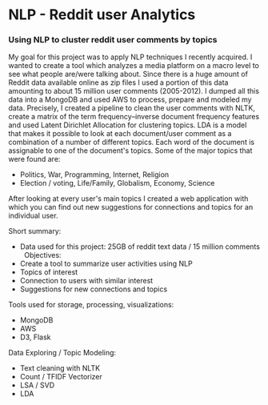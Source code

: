 # NLP - Reddit user Analytics 
### Using NLP to cluster reddit user comments by topics  
My goal for this project was to apply NLP techniques I recently acquired. I wanted to create a tool which analyzes a media platform on a macro level to see what people are/were talking about. Since there is a huge amount of Reddit data available online as zip files I used a portion of this data amounting to about 15 million user comments (2005-2012). I dumped all this data into a MongoDB and used AWS to process, prepare and modeled my data. Precisely, I created a pipeline to clean the user comments with NLTK, create a matrix of the term frequency–inverse document frequency features and used Latent Dirichlet Allocation for clustering topics. LDA is a model that makes it possible to look at each document/user comment as a combination of a number of different topics. Each word of the document is assignable to one of the document's topics.
Some of the major topics that were found are:  
- Politics, War, Programming, Internet, Religion  
- Election / voting, Life/Family, Globalism, Economy, Science  

After looking at every user's main topics I created a web application with which you can find out new suggestions for connections and topics for an individual user.  

Short summary:  
- Data used for this project: 25GB of reddit text data / 15 million comments  
Objectives:  
- Create a tool to summarize user activities using NLP  
- Topics of interest  
- Connection to users with similar interest  
- Suggestions for new connections and topics  
  
Tools used for storage, processing, visualizations:  
- MongoDB  
- AWS  
- D3, Flask  
  
Data Exploring / Topic Modeling:  
- Text cleaning with NLTK  
- Count / TFIDF Vectorizer  
- LSA / SVD  
- LDA  
  

